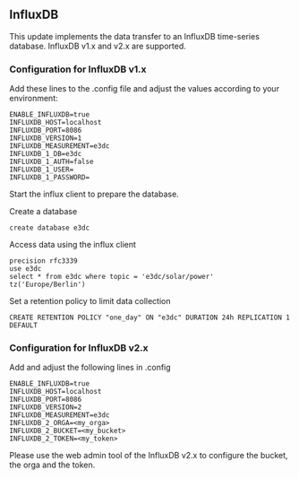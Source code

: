 ## InfluxDB

This update implements the data transfer to an InfluxDB time-series database.
InfluxDB v1.x and v2.x are supported.

### Configuration for InfluxDB v1.x

Add these lines to the .config file and adjust the values according to your environment:

```
ENABLE_INFLUXDB=true
INFLUXDB_HOST=localhost
INFLUXDB_PORT=8086
INFLUXDB_VERSION=1
INFLUXDB_MEASUREMENT=e3dc
INFLUXDB_1_DB=e3dc
INFLUXDB_1_AUTH=false
INFLUXDB_1_USER=
INFLUXDB_1_PASSWORD=
```

Start the influx client to prepare the database.

Create a database
```
create database e3dc
```

Access data using the influx client
```
precision rfc3339
use e3dc
select * from e3dc where topic = 'e3dc/solar/power' tz('Europe/Berlin')
```

Set a retention policy to limit data collection
```
CREATE RETENTION POLICY "one_day" ON "e3dc" DURATION 24h REPLICATION 1 DEFAULT
```

### Configuration for InfluxDB v2.x

Add and adjust the following lines in .config
```
ENABLE_INFLUXDB=true
INFLUXDB_HOST=localhost
INFLUXDB_PORT=8086
INFLUXDB_VERSION=2
INFLUXDB_MEASUREMENT=e3dc
INFLUXDB_2_ORGA=<my_orga>
INFLUXDB_2_BUCKET=<my_bucket>
INFLUXDB_2_TOKEN=<my_token>
```

Please use the web admin tool of the InfluxDB v2.x to configure the bucket, the orga and the token.
